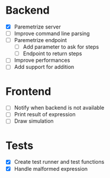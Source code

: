 # Backend

- [x] Paremetrize server
- [ ] Improve command line parsing
- [ ] Paremetrize endpoint
    - [ ] Add parameter to ask for steps
    - [ ] Endpoint to return steps
- [ ] Improve performances
- [ ] Add support for addition

# Frontend

- [ ] Notify when backend is not available
- [ ] Print result of expression
- [ ] Draw simulation

# Tests

- [x] Create test runner and test functions
- [x] Handle malformed expression
